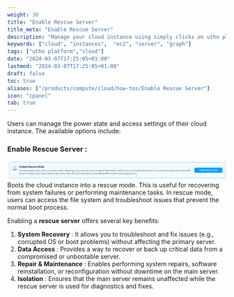 ```yaml
---
weight: 30
title: "Enable Rescue Server"
title_meta: "Enable Rescue Server"
description: "Manage your cloud instance using simply clicks on utho platform"
keywords: ["cloud", "instances",  "ec2", "server", "graph"]
tags: ["utho platform","cloud"]
date: "2024-03-07T17:25:05+01:00"
lastmod: "2024-03-07T17:25:05+01:00"
draft: false
toc: true
aliases: ["/products/compute/cloud/how-tos/Enable Rescue Server"]
icon: "cpanel"
tab: true
---
```

Users can manage the power state and access settings of their cloud instance. The available options include:

### Enable Rescue Server :

![1744089628067](image/index/1744089628067.png)Boots the cloud instance into a rescue mode. This is useful for recovering from system failures or performing maintenance tasks. In rescue mode, users can access the file system and troubleshoot issues that prevent the normal boot process.

Enabling a **rescue server** offers several key benefits:

1. **System Recovery** : It allows you to troubleshoot and fix issues (e.g., corrupted OS or boot problems) without affecting the primary server.
2. **Data Access** : Provides a way to recover or back up critical data from a compromised or unbootable server.
3. **Repair & Maintenance** : Enables performing system repairs, software reinstallation, or reconfiguration without downtime on the main server.
4. **Isolation** : Ensures that the main server remains unaffected while the rescue server is used for diagnostics and fixes.
